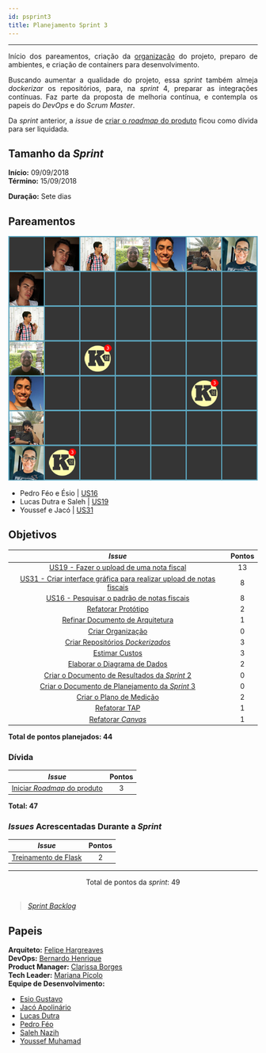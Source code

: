 ```yaml
---
id: psprint3   
title: Planejamento Sprint 3 
---
```


***    
<p align="justify">
Início dos pareamentos, criação da <a href="https://github.com/Kalkuli">organização</a> do projeto, preparo de ambientes, e criação de containers para desenvolvimento.
</p>
<p align="justify">
Buscando aumentar a qualidade do projeto, essa <i>sprint</i> também almeja <i>dockerizar</i> os repositórios, para, na <i>sprint</i> 4, preparar as integrações contínuas. Faz parte da proposta de melhoria contínua, e contempla os papeis do <i>DevOps</i> e do <i>Scrum Master</i>.
</p>
<p align="justify">
Da <i>sprint</i> anterior, a <i>issue</i> de <a href="https://github.com/fga-eps-mds/PDF2Knowledge/issues/8">criar o <i>roadmap</i> do produto</a> ficou como dívida para ser liquidada.
</p>


## Tamanho da _Sprint_      
**Início:** 09/09/2018   
**Término:** 15/09/2018   

**Duração:** Sete dias   

## Pareamentos   
 
![S1](assets/quadro-de-pareamento-s1.png "Pareamentos Sprint 3")

- Pedro Féo e Ésio | [US16](https://github.com/fga-eps-mds/2018.2-Kalkuli/issues/49)
- Lucas Dutra e Saleh | [US19](https://github.com/fga-eps-mds/2018.2-Kalkuli/issues/46)
- Youssef e Jacó | [US31](https://github.com/fga-eps-mds/2018.2-Kalkuli/issues/48)

## Objetivos   

|     _Issue_      |    Pontos   |
|:--------------:|:---------:|
|[US19 - Fazer o upload de uma nota fiscal ](https://github.com/fga-eps-mds/2018.2-Kalkuli/issues/46) | 13 |
|[US31 - Criar interface gráfica para realizar upload de notas fiscais](https://github.com/fga-eps-mds/2018.2-Kalkuli/issues/48) | 8 |    
|[US16 - Pesquisar o padrão de notas fiscais](https://github.com/fga-eps-mds/2018.2-Kalkuli/issues/49)| 8|
|[Refatorar Protótipo](https://github.com/fga-eps-mds/2018.2-Kalkuli/issues/50) |2|
|[Refinar Documento de Arquitetura](https://github.com/fga-eps-mds/2018.2-Kalkuli/issues/51) |1|
|[Criar Organização](https://github.com/fga-eps-mds/2018.2-Kalkuli/issues/52)  |0|
|[Criar Repositórios _Dockerizados_](https://github.com/fga-eps-mds/2018.2-Kalkuli/issues/53)|3|
|[Estimar Custos](https://github.com/fga-eps-mds/2018.2-Kalkuli/issues/54)|3|
|[Elaborar o Diagrama de Dados](https://github.com/fga-eps-mds/2018.2-Kalkuli/issues/55) |2|
|[Criar o Documento de Resultados da _Sprint_ 2](https://github.com/fga-eps-mds/2018.2-Kalkuli/issues/56)|0 |
|[Criar o Documento de Planejamento da _Sprint_ 3](https://github.com/fga-eps-mds/2018.2-Kalkuli/issues/57)|0|  
|[Criar o Plano de Medição](https://github.com/fga-eps-mds/2018.2-Kalkuli/issues/58)|2|  
|[Refatorar TAP](https://github.com/fga-eps-mds/2018.2-Kalkuli/issues/59)|1|  
|[Refatorar _Canvas_](https://github.com/fga-eps-mds/2018.2-Kalkuli/issues/60)|1|

<b>Total de pontos planejados: 44</b>  

### Dívida    

|     _Issue_      |    Pontos   |
|:--------------:|:---------:|
|[Iniciar _Roadmap_ do produto](https://github.com/fga-eps-mds/PDF2Knowledge/issues/8) | 3 |

<b>Total: 47</b> 

### _Issues_ Acrescentadas Durante a _Sprint_  

|     _Issue_      |    Pontos   |
|:--------------:|:---------:|
|[Treinamento de Flask](https://github.com/fga-eps-mds/2018.2-kalkuli/issues/64)| 2 |   

***

<div style="text-align: center"> Total de pontos da <i>sprint</i>: 49 </div> <br>

> [_Sprint_ _Backlog_](https://github.com/fga-eps-mds/2018.2-Kalkuli/milestone/4)  

## Papeis

**Arquiteto:** [Felipe Hargreaves](https://github.com/Hargre)   
**DevOps:** [Bernardo Henrique](https://github.com/bernardohrl)  
**Product Manager:** [Clarissa Borges](https://github.com/clarissalimab)    
**Tech Leader:** [Mariana Pícolo](https://github.com/MarianaPicolo)   
**Equipe de Desenvolvimento:** 
- [Esio Gustavo](https://github.com/EsioFreitas)   
- [Jacó Apolinário](https://github.com/Jacoapolinario)   
- [Lucas Dutra](https://github.com/lucasdutraf)   
- [Pedro Féo](https://github.com/Phe0)   
- [Saleh Nazih](https://github.com/devsalula)
- [Youssef Muhamad](https://github.com/youssef-md)   